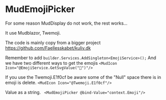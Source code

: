 # MudEmojiPicker

For some reason MudDisplay do not work, the rest works...

It use Mudblazor, Twemoji.

The code is mainly copy from a bigger project
https://github.com/Faellesskabet/kuliv.dk


Remember to add 
`builder.Services.AddSingleton<EmojiService>();`
And we have two different ways to get the emojis
` <MudIcon Icon="@EmojiService.GetSvgValue("🤣")"/> `

If you use the Twemoji.E1f0cf be aware some of the "Null" space there is in emoji is delete.
` <MudIcon Icon="@Twemoji.E1f0cf"/>  `

Value as a string. 
` <MudEmojiPicker @bind-Value="context.Emoji"/>`
